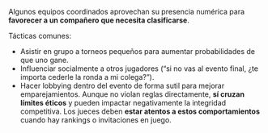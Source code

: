 Algunos equipos coordinados aprovechan su presencia numérica para **favorecer a un compañero que necesita clasificarse**.

Tácticas comunes:
- Asistir en grupo a torneos pequeños para aumentar probabilidades de que uno gane. 
- Influenciar socialmente a otros jugadores (“si no vas al evento final, ¿te importa cederle la ronda a mi colega?”).    
- Hacer lobbying dentro del evento de forma sutil para mejorar emparejamientos.
Aunque no violan reglas directamente, **sí cruzan límites éticos** y pueden impactar negativamente la integridad competitiva. Los jueces deben **estar atentos a estos comportamientos** cuando hay rankings o invitaciones en juego.